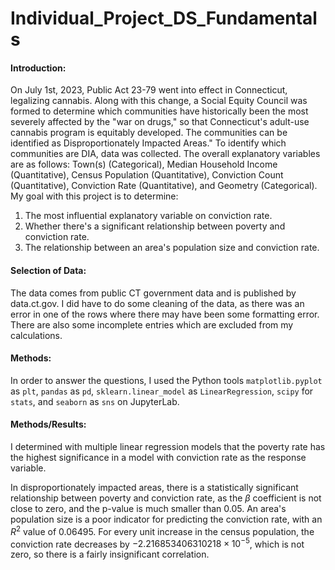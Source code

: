 # Individual_Project_DS_Fundamentals

#### Introduction:
On July 1st, 2023, Public Act 23-79 went into effect in Connecticut, legalizing cannabis. Along with this change, a Social Equity Council was formed to determine which communities have historically been the most severely affected by the "war on drugs," so that Connecticut's adult-use cannabis program is equitably developed. The communities can be identified as Disproportionately Impacted Areas." To identify which communities are DIA, data was collected. The overall explanatory variables are as follows: Town(s) (Categorical), Median Household Income (Quantitative), Census Population (Quantitative), Conviction Count (Quantitative), Conviction Rate (Quantitative), and Geometry (Categorical). My goal with this project is to determine:
1. The most influential explanatory variable on conviction rate.
2. Whether there's a significant relationship between poverty and conviction rate.
3. The relationship between an area's population size and conviction rate.

#### Selection of Data:
The data comes from public CT government data and is published by data.ct.gov. I did have to do some cleaning of the data, as there was an error in one of the rows where there may have been some formatting error. There are also some incomplete entries which are excluded from my calculations.

#### Methods:
In order to answer the questions, I used the Python tools ``matplotlib.pyplot`` as ``plt``, ``pandas`` as ``pd``, ``sklearn.linear_model`` as ``LinearRegression``, ``scipy`` for ``stats``, and ``seaborn`` as ``sns`` on JupyterLab.

#### Methods/Results:
I determined with multiple linear regression models that the poverty rate has the highest significance in a model with conviction rate as the response variable. 

In disproportionately impacted areas, there is a statistically significant relationship between poverty and conviction rate, as the $\beta$ coefficient is not close to zero, and the p-value is much smaller than 0.05. 
An area's population size is a poor indicator for predicting the conviction rate, with an $R^2$ value of 0.06495. For every unit increase in the census population, the conviction rate decreases by $-2.216853406310218 \times 10^{-5}$, which is not zero, so there is a fairly insignificant correlation.

